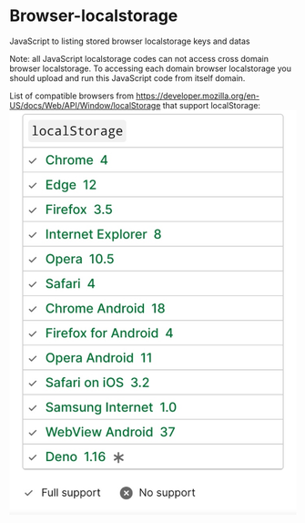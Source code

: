 # Browser-localstorage
JavaScript to listing stored browser localstorage keys and datas

Note: all JavaScript localstorage codes can not access cross domain browser localstorage. To accessing each domain browser localstorage you should upload and run this JavaScript code from itself domain.

List of compatible browsers from https://developer.mozilla.org/en-US/docs/Web/API/Window/localStorage that support localStorage:
![image](https://github.com/marzban2030/Browser-localstorage/raw/main/localStorageBrowsers.jpg)

